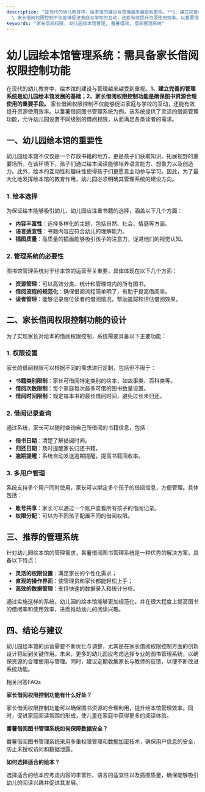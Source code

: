 ```yaml
---
description: "在现代的幼儿教育中，绘本馆的建设与管理越来越受到重视。**1、建立完善的管理系统是幼儿园绘本馆发展的基础；2、家长借阅权限控制功能是确保图书资源合理使用的重要手段。**\
  \ 家长借阅权限控制不仅能够促进家庭与学校的互动，还能有效提升资源使用效率。以番薯借阅图书管理系统为例，该系统提供了灵活的借阅管理功能，允许幼儿园设置不同级别的借阅权限，从而满足各类读者的需求。"
keywords: "家长借阅权限, 幼儿园绘本馆管理, 番薯借阅, 借阅管理系统"
---
```

# 幼儿园绘本馆管理系统：需具备家长借阅权限控制功能

在现代的幼儿教育中，绘本馆的建设与管理越来越受到重视。**1、建立完善的管理系统是幼儿园绘本馆发展的基础；2、家长借阅权限控制功能是确保图书资源合理使用的重要手段。** 家长借阅权限控制不仅能够促进家庭与学校的互动，还能有效提升资源使用效率。以番薯借阅图书管理系统为例，该系统提供了灵活的借阅管理功能，允许幼儿园设置不同级别的借阅权限，从而满足各类读者的需求。

## 一、幼儿园绘本馆的重要性

幼儿园绘本馆不仅仅是一个存放书籍的地方，更是孩子们获取知识、拓展视野的重要场所。在该环境下，孩子们通过绘本阅读能够培养语言能力、想象力以及创造力。此外，绘本的互动性和趣味性使得孩子们更愿意主动参与学习。因此，为了最大化地发挥绘本馆的教育作用，幼儿园必须明确其管理系统的建设方向。

### 1. 绘本选择

为保证绘本能够吸引幼儿，幼儿园应注重书籍的选择，涵盖以下几个方面：

- **内容丰富性**：选择多样化的主题，包括自然、社会、情感等方面。
- **语言适宜性**：书籍内容应符合幼儿的理解能力。
- **插图质量**：高质量的插画能够吸引孩子的注意力，促进他们的视觉认知。

### 2. 管理系统的必要性

图书馆管理系统对于绘本馆的运营至关重要，具体体现在以下几个方面：

- **资源管理**：可以高效分类、统计和管理馆内的所有图书。
- **借阅流程的规范化**：确保借阅流程简单明了，有助于提高借阅率。
- **读者管理**：能够记录每位读者的借阅情况，帮助追踪和评估借阅效果。

## 二、家长借阅权限控制功能的设计

为了实现家长对绘本的借阅权限控制，系统需要具备以下主要功能：

### 1. 权限设置

家长的借阅权限可以根据不同的需求进行定制，包括但不限于：

- **书籍类别限制**：家长可借阅特定类别的绘本，如故事类、百科类等。
- **借阅次数限制**：每个家庭每次最多可借的图书数量设置。
- **借阅时间限制**：规定每本书的最长借阅时间，避免过长未归还。

### 2. 借阅记录查询

通过系统，家长可以随时查询自己所借阅的书籍信息，包括：

- **借书日期**：清楚了解借阅时间。
- **归还日期**：及时提醒家长归还书籍。
- **逾期提醒**：系统自动发送逾期提醒，提高书籍回收率。

### 3. 多用户管理

系统支持多个用户同时使用，家长可以绑定多个孩子的借阅信息，方便管理。具体包括：

- **账号共享**：家长可以通过一个账户查看所有孩子的借阅记录。
- **权限分配**：可以为不同孩子配置不同的借阅权限。

## 三、推荐的管理系统

针对幼儿园绘本馆的管理需求，番薯借阅图书管理系统是一种优秀的解决方案，具备以下特点：

- **灵活的权限设置**：满足家长的个性化需求；
- **直观的操作界面**：使管理员和家长都能轻松上手；
- **高效的数据管理**：支持快速的数据录入和统计分析。

通过实施这样的系统，幼儿园的绘本馆能够更加规范化，并在很大程度上提高图书的借阅率和使用效率，进而推动幼儿的阅读兴趣。

## 四、结论与建议

幼儿园绘本馆的运营需要不断优化与调整，尤其是在家长借阅权限控制方面的创新设计将起到关键作用。未来，更多的幼儿园应考虑选择专业的图书管理系统，以确保资源的合理使用与管理。同时，建议定期收集家长与教师的反馈，以便不断改进系统功能。

相关问答FAQs

**家长借阅权限控制功能有什么好处？**

家长借阅权限控制功能可以确保图书资源的合理利用，提升绘本馆管理效率。同时，促进家庭阅读氛围的形成，使儿童在家庭中获得更多的阅读体验。

**番薯借阅图书管理系统如何保障数据安全？**

番薯借阅图书管理系统采用多重权限管理和数据加密技术，确保用户信息的安全，防止未授权访问和数据泄露。

**如何选择适合的绘本？**

选择适合的绘本应考虑内容的丰富性、语言的适宜性以及插图质量，确保能够吸引幼儿的阅读兴趣并促进其发展。
